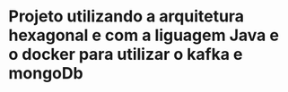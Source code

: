 ﻿# Projeto utilizando a arquitetura hexagonal e com a liguagem Java e o docker para utilizar o kafka e mongoDb

